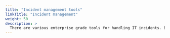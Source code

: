 ```yaml
---
title: "Incident management tools"
linkTitle: "Incident management"
weight: 50
description: >
  There are various enterprise grade tools for handling IT incidents. Butler can integrate with such tools, for example forwarding information about failed reloads to an IT operations team.
---
```

